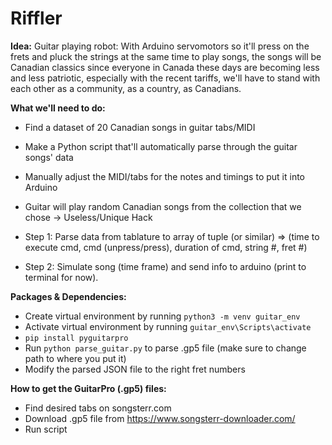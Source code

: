# Riffler

**Idea:** Guitar playing robot: With Arduino servomotors so it'll press on the frets and pluck the strings at the same time to play songs,
the songs will be Canadian classics since everyone in Canada these days are becoming less and less patriotic, especially with the recent
tariffs, we'll have to stand with each other as a community, as a country, as Canadians.

**What we'll need to do:**
* Find a dataset of 20 Canadian songs in guitar tabs/MIDI
* Make a Python script that'll automatically parse through the guitar songs' data
* Manually adjust the MIDI/tabs for the notes and timings to put it into Arduino
* Guitar will play random Canadian songs from the collection that we chose -> Useless/Unique Hack

* Step 1: Parse data from tablature to array of tuple (or similar) => (time to execute cmd, cmd (unpress/press), duration of cmd, string #, fret #)
* Step 2: Simulate song (time frame) and send info to arduino (print to terminal for now).

**Packages & Dependencies:**
* Create virtual environment by running `python3 -m venv guitar_env`
* Activate virtual environment by running `guitar_env\Scripts\activate`
* `pip install pyguitarpro`
* Run `python parse_guitar.py` to parse .gp5 file (make sure to change path to where you put it)
* Modify the parsed JSON file to the right fret numbers

**How to get the GuitarPro (.gp5) files:**
* Find desired tabs on songsterr.com
* Download .gp5 file from https://www.songsterr-downloader.com/
* Run script